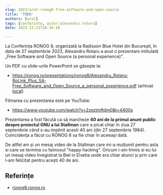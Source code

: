 ```yaml
---
slug: 2023/arot-ronog8-free-software-and-open-source
title: 'TODO'
authors: [arot]
tags: [conferinte, autor:alexandru.rotaru]
date: 2023-12-21T16:34:18

---
```


La Conferința RONOG 8, organizată la Radisson Blue Hotel din București,
în data de 27 septembrie 2023, Alexandru Rotaru a avut o prezentare intitulată
„Free Software and Open Source (a personal experience)”.

<!-- truncate -->

Un PDF cu slide-urile PowerPoint se găsește la:

- https://ronog.ro/presentations/ronog8/Alexandru_Rotaru-RoLink_Plus_SA-Free_Software_and_Open_Source_a_personal_experience.pdf (arhivat [local](https://cronica-it.github.io/arhiva/))

Filmarea cu prezentarea este pe YouTube:

- https://www.youtube.com/watch?v=2zeztmftdm0&t=4400s

Prezentarea a fost făcută ca să marcheze **40 ani de la primul anunt public
despre proiectul GNU a lui Stallman** care a picat
chiar în ziua 27 septembrie când s-au implinit acesti 40 ani
(din 27 septembrie 1984).
Coincidența a făcut cu RONOG 8 sa fie chiar în aceeași dată.

De altfel am și un mesaj video de la Stallman care mi-a mulțumit pentru asta
si care se termina cu faimosul "happy hacking". Oricum i-am trimis
si eu lui un mesaj video înregistrat la Biel in Elvetia unde era chiar atunci
și prin care l-am felicitat pentru acești 40 de ani.

## Referințe

- [ronog8.ronog.ro](https://ronog8.ronog.ro)
